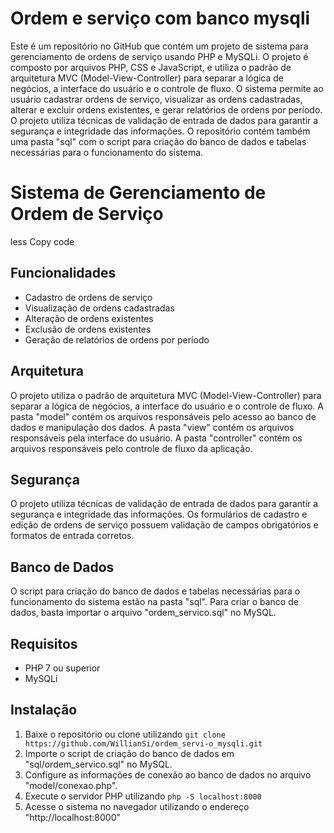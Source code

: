 # Ordem e serviço com banco mysqli

Este é um repositório no GitHub que contém um projeto de sistema para gerenciamento de ordens de serviço usando PHP e MySQLi. O projeto é composto por arquivos PHP, CSS e JavaScript, e utiliza o padrão de arquitetura MVC (Model-View-Controller) para separar a lógica de negócios, a interface do usuário e o controle de fluxo.
O sistema permite ao usuário cadastrar ordens de serviço, visualizar as ordens cadastradas, alterar e excluir ordens existentes, e gerar relatórios de ordens por período. O projeto utiliza técnicas de validação de entrada de dados para garantir a segurança e integridade das informações.
O repositório contém também uma pasta "sql" com o script para criação do banco de dados e tabelas necessárias para o funcionamento do sistema.

<h1>Sistema de Gerenciamento de Ordem de Serviço</h1>
less
Copy code
<h2>Funcionalidades</h2>
<ul>
	<li>Cadastro de ordens de serviço</li>
	<li>Visualização de ordens cadastradas</li>
	<li>Alteração de ordens existentes</li>
	<li>Exclusão de ordens existentes</li>
	<li>Geração de relatórios de ordens por período</li>
</ul>

<h2>Arquitetura</h2>
<p>O projeto utiliza o padrão de arquitetura MVC (Model-View-Controller) para separar a lógica de negócios, a interface do usuário e o controle de fluxo. A pasta "model" contém os arquivos responsáveis pelo acesso ao banco de dados e manipulação dos dados. A pasta "view" contém os arquivos responsáveis pela interface do usuário. A pasta "controller" contém os arquivos responsáveis pelo controle de fluxo da aplicação.</p>

<h2>Segurança</h2>
<p>O projeto utiliza técnicas de validação de entrada de dados para garantir a segurança e integridade das informações. Os formulários de cadastro e edição de ordens de serviço possuem validação de campos obrigatórios e formatos de entrada corretos.</p>

<h2>Banco de Dados</h2>
<p>O script para criação do banco de dados e tabelas necessárias para o funcionamento do sistema estão na pasta "sql". Para criar o banco de dados, basta importar o arquivo "ordem_servico.sql" no MySQL.</p>

<h2>Requisitos</h2>
<ul>
	<li>PHP 7 ou superior</li>
	<li>MySQLi</li>
</ul>

<h2>Instalação</h2>
<ol>
	<li>Baixe o repositório ou clone utilizando <code>git clone https://github.com/WillianSi/ordem_servi-o_mysqli.git</code></li>
	<li>Importe o script de criação do banco de dados em "sql/ordem_servico.sql" no MySQL.</li>
	<li>Configure as informações de conexão ao banco de dados no arquivo "model/conexao.php".</li>
	<li>Execute o servidor PHP utilizando <code>php -S localhost:8000</code></li>
	<li>Acesse o sistema no navegador utilizando o endereço "http://localhost:8000"</li>
</ol>
